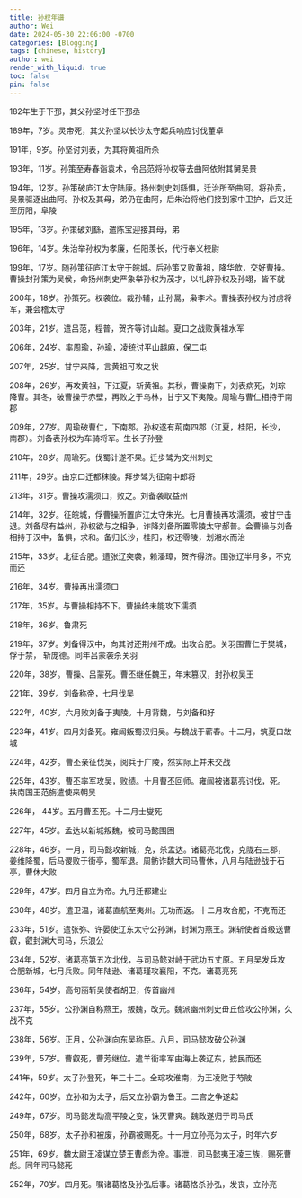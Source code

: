 ```yaml
---
title: 孙权年谱
author: Wei
date: 2024-05-30 22:06:00 -0700
categories: [Blogging]
tags: [chinese, history]
author: wei
render_with_liquid: true
toc: false
pin: false
---
```

182年生于下邳，其父孙坚时任下邳丞

189年，7岁。灵帝死，其父孙坚以长沙太守起兵响应讨伐董卓

191年，9岁。孙坚讨刘表，为其将黄祖所杀

193年，11岁。孙策至寿春诣袁术，令吕范将孙权等去曲阿依附其舅吴景

194年，12岁。孙策破庐江太守陆康。扬州刺史刘繇惧，迁治所至曲阿。将孙贲，吴景驱逐出曲阿。孙权及其母，弟仍在曲阿，后朱治将他们接到家中卫护，后又迁至历阳，阜陵

195年，13岁。孙策破刘繇，遣陈宝迎接其母，弟

196年，14岁。朱治举孙权为孝廉，任阳羡长，代行奉义校尉

199年，17岁。随孙策征庐江太守于皖城。后孙策又败黄祖，降华歆，交好曹操。曹操封孙策为吴侯，命扬州刺史严象举孙权为茂才，以礼辟孙权及孙翊，皆不就

200年，18岁。孙策死。权袭位。裁孙辅，止孙暠，枭李术。曹操表孙权为讨虏将军，兼会稽太守

203年，21岁。遣吕范，程普，贺齐等讨山越。夏口之战败黄祖水军

206年，24岁。率周瑜，孙瑜，凌统讨平山越麻，保二屯

207年，25岁。甘宁来降，言黄祖可攻之状

208年，26岁。再攻黄祖，下江夏，斩黄祖。其秋，曹操南下，刘表病死，刘琮降曹。其冬，破曹操于赤壁，再败之于乌林，甘宁又下夷陵。周瑜与曹仁相持于南郡

209年，27岁。周瑜破曹仁，下南郡。孙权遂有荊南四郡（江夏，桂阳，长沙，南郡）。刘备表孙权为车骑将军。生长子孙登

210年，28岁。周瑜死。伐蜀计遂不果。迁步骘为交州刺史

211年，29岁。由京口迁都秣陵。拜步骘为征南中郎将

213年，31岁。曹操攻濡须口，败之。刘备袭取益州

214年，32岁。征皖城，俘曹操所置庐江太守朱光。七月曹操再攻濡须，被甘宁击退。刘备尽有益州，孙权欲与之相争，诈降刘备所置零陵太守郝普。会曹操与刘备相持于汉中，备惧，求和。备归长沙，桂阳，权还零陵，划湘水而治

215年，33岁。北征合肥。遭张辽突袭，赖潘璋，贺齐得济。围张辽半月多，不克而还

216年，34岁。曹操再出濡须口

217年，35岁。与曹操相持不下。曹操终未能攻下濡须

218年，36岁。鲁肃死

219年，37岁。刘备得汉中，向其讨还荆州不成。出攻合肥。关羽围曹仁于樊城，俘于禁， 斩庞德。同年吕蒙袭杀关羽

220年，38岁。曹操、吕蒙死。曹丕继任魏王，年末篡汉，封孙权吴王

221年，39岁。刘备称帝，七月伐吴

222年，40岁。六月败刘备于夷陵。十月背魏，与刘备和好

223年，41岁。四月刘备死。雍闿叛蜀汉归吴。与魏战于蕲春。十二月，筑夏口故城

224年，42岁。曹丕亲征伐吴，阅兵于广陵，然实际上并未交战

225年，43岁。曹丕率军攻吴，败绩。十月曹丕回师。雍闿被诸葛亮讨伐，死。扶南国王范旃遣使来朝吴

226年， 44岁。五月曹丕死。十二月士燮死

227年，45岁。孟达以新城叛魏，被司马懿围困

228年，46岁。一月，司马懿攻新城，克，杀孟达。诸葛亮北伐，克陇右三郡，姜维降蜀，后马谡败于街亭，蜀军退。周鲂诈魏大司马曹休，八月与陆逊战于石亭，曹休大败

229年，47岁。四月自立为帝。九月迁都建业

230年，48岁。遣卫温，诸葛直航至夷州。无功而返。十二月攻合肥，不克而还

233年，51岁。遣张弥、许晏使辽东太守公孙渊，封渊为燕王。渊斩使者首级送曹叡，叡封渊大司马，乐浪公

234年，52岁。诸葛亮第五次北伐，与司马懿对峙于武功五丈原。五月吴发兵攻合肥新城，七月兵败。同年陆逊、诸葛瑾攻襄阳，不克。诸葛亮死

236年，54岁。高句丽斩吴使者胡卫，传首幽州

237年，55岁。公孙渊自称燕王，叛魏，改元。魏派幽州刺史毌丘俭攻公孙渊，久战不克

238年，56岁。正月，公孙渊向东吴称臣。八月，司马懿攻破公孙渊

239年，57岁。曹叡死，曹芳继位。遣羊衜率军由海上袭辽东，掳民而还

241年，59岁。太子孙登死，年三十三。全琮攻淮南，为王凌败于芍陂

242年，60岁。立孙和为太子，后又立孙霸为鲁王。二宫之争遂起

249年，67岁。司马懿发动高平陵之变，诛灭曹爽。魏政遂归于司马氏

250年，68岁。太子孙和被废，孙霸被赐死。十一月立孙亮为太子，时年六岁

251年，69岁。魏太尉王凌谋立楚王曹彪为帝。事泄，司马懿夷王凌三族，赐死曹彪。同年司马懿死

252年，70岁。四月死。嘱诸葛恪及孙弘后事。诸葛恪杀孙弘，发丧，立孙亮


